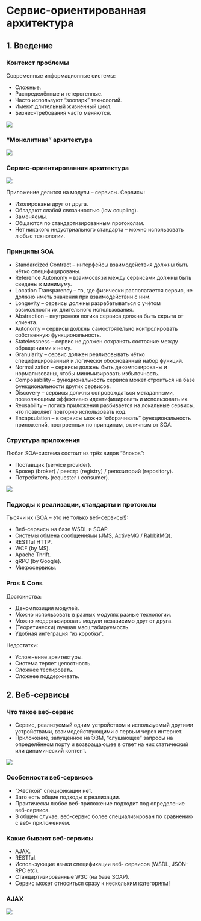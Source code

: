 # Сервис-ориентированная архитектура

## 1. Введение

### Контекст проблемы

Современные информационные системы:
- Сложные.
- Распределённые и
гетерогенные.
- Часто используют
“зоопарк” технологий.
- Имеют длительный
жизненный цикл.
- Бизнес-требования
часто меняются.

![](./pic/Lecture1-1.png)

### “Монолитная” архитектура

![](./pic/Lecture1-2.png)

### Сервис-ориентированная архитектура

![](./pic/Lecture1-3.png)

Приложение делится на модули – сервисы. Сервисы:
- Изолированы друг от друга.
- Обладают слабой связанностью (low coupling).
- Заменяемы.
- Общаются по стандартизированным протоколам.
- Нет никакого индустриального стандарта – можно использовать любые технологии.

### Принципы SOA

- Standardized Contract – интерфейсы взаимодействия должны быть чётко специфицированы.
- Reference Autonomy – взаимосвязи между сервисами должны быть сведены к минимуму.
- Location Transparency – то, где физически располагается сервис, не должно иметь значения при взаимодействии с ним.
- Longevity – сервисы должны разрабатываться с учётом возможности их длительного использования.
- Abstraction – внутренняя логика сервиса должна быть скрыта от клиента.
- Autonomy – сервисы должны самостоятельно контролировать собственную функциональность.
- Statelessness – сервис не должен сохранять состояние между обращениями к нему.
- Granularity – сервис должен реализовывать чётко специфицированный и логически обоснованный набор функций.
- Normalization – сервисы должны быть декомпозированы и нормализованы, чтобы минимизировать избыточность. 
- Composability – функциональность сервиса может строиться на базе функциональности других сервисов.
- Discovery – сервисы должны сопровождаться метаданными, позволяющими эффективно идентифицировать и использовать их.
- Reusability – логика приложения разбивается на локальные сервисы, что позволяет повторно использовать код.
- Encapsulation – в сервисы можно “оборачивать” функциональность приложений, построенных по принципам, отличным от SOA.

### Структура приложения

Любая SOA-система состоит из трёх видов “блоков”:

- Поставщик (service provider).
- Брокер (broker) / реестр (registry) / репозиторий (repository).
- Потребитель (requester / consumer).

![](./pic/Lecture1-4.png)

### Подходы к реализации, стандарты и протоколы

Тысячи их (SOA – это не только веб-сервисы!):
- Веб-сервисы на базе WSDL и SOAP.
- Системы обмена сообщениями (JMS, ActiveMQ / RabbitMQ).
- RESTful HTTP.
- WCF (by M$).
- Apache Thrift.
- gRPC (by Google).
- Микросервисы.

### Pros & Cons

Достоинства:
- Декомпозиция модулей.
- Можно использовать в разных модулях разные технологии.
- Можно модернизировать модули независимо друг от друга.
- (Теоретически) лучшая масштабируемость.
- Удобная интеграция “из коробки”.

Недостатки:
- Усложнение архитектуры.
- Система теряет целостность.
- Сложнее тестировать.
- Сложнее поддерживать.

## 2. Веб-сервисы

### Что такое веб-сервис

- Сервис, реализуемый одним устройством и используемый другими устройствами, взаимодействующими с первым через интернет.
- Приложение, запущенное на ЭВМ, “слушающее” запросы на определённом порту и возвращающее в ответ на них статический или динамический контент.

![](./pic/Lecture1-5.png)

### Особенности веб-сервисов

- “Жёсткой” спецификации нет.
- Зато есть общие подходы к реализации.
- Практически любое веб-приложение подходит под определение веб-сервиса.
- В общем случае, веб-сервис более специализирован по сравнению с веб- приложением.

### Какие бывают веб-сервисы

- AJAX.
- RESTful.
- Использующие языки спецификации веб-
сервисов (WSDL, JSON-RPC etc).
- Стандартизированные W3C (на базе SOAP).
- Сервис может относиться сразу к нескольким категориям!

### AJAX

![](./pic/Lecture1-6.png)
